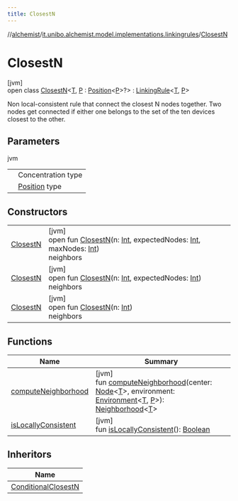 ```yaml
---
title: ClosestN
---
```

//[alchemist](../../../index.html)/[it.unibo.alchemist.model.implementations.linkingrules](../index.html)/[ClosestN](index.html)



# ClosestN



[jvm]\
open class [ClosestN](index.html)<[T](index.html), [P](index.html) : [Position](../../it.unibo.alchemist.model.interfaces/-position/index.html)<[P](../../it.unibo.alchemist/-supported-incarnations/get.html)>?> : [LinkingRule](../../it.unibo.alchemist.model.interfaces/-linking-rule/index.html)<[T](../../it.unibo.alchemist/-supported-incarnations/get.html), [P](../../it.unibo.alchemist/-supported-incarnations/get.html)> 

Non local-consistent rule that connect the closest N nodes together. Two nodes get connected if either one belongs to the set of the ten devices closest to the other.



## Parameters


jvm

| | |
|---|---|
| <T> | Concentration type |
| <P> | [Position](../../it.unibo.alchemist.model.interfaces/-position/index.html) type |



## Constructors


| | |
|---|---|
| [ClosestN](-closest-n.html) | [jvm]<br>open fun [ClosestN](-closest-n.html)(n: [Int](https://kotlinlang.org/api/latest/jvm/stdlib/kotlin/-int/index.html), expectedNodes: [Int](https://kotlinlang.org/api/latest/jvm/stdlib/kotlin/-int/index.html), maxNodes: [Int](https://kotlinlang.org/api/latest/jvm/stdlib/kotlin/-int/index.html))<br>neighbors |
| [ClosestN](-closest-n.html) | [jvm]<br>open fun [ClosestN](-closest-n.html)(n: [Int](https://kotlinlang.org/api/latest/jvm/stdlib/kotlin/-int/index.html), expectedNodes: [Int](https://kotlinlang.org/api/latest/jvm/stdlib/kotlin/-int/index.html))<br>neighbors |
| [ClosestN](-closest-n.html) | [jvm]<br>open fun [ClosestN](-closest-n.html)(n: [Int](https://kotlinlang.org/api/latest/jvm/stdlib/kotlin/-int/index.html))<br>neighbors |


## Functions


| Name | Summary |
|---|---|
| [computeNeighborhood](compute-neighborhood.html) | [jvm]<br>fun [computeNeighborhood](compute-neighborhood.html)(center: [Node](../../it.unibo.alchemist.model.interfaces/-node/index.html)<[T](../../it.unibo.alchemist/-supported-incarnations/get.html)>, environment: [Environment](../../it.unibo.alchemist.model.interfaces/-environment/index.html)<[T](../../it.unibo.alchemist/-supported-incarnations/get.html), [P](../../it.unibo.alchemist/-supported-incarnations/get.html)>): [Neighborhood](../../it.unibo.alchemist.model.interfaces/-neighborhood/index.html)<[T](../../it.unibo.alchemist/-supported-incarnations/get.html)> |
| [isLocallyConsistent](is-locally-consistent.html) | [jvm]<br>fun [isLocallyConsistent](is-locally-consistent.html)(): [Boolean](https://kotlinlang.org/api/latest/jvm/stdlib/kotlin/-boolean/index.html) |


## Inheritors


| Name |
|---|
| [ConditionalClosestN](../-conditional-closest-n/index.html) |

